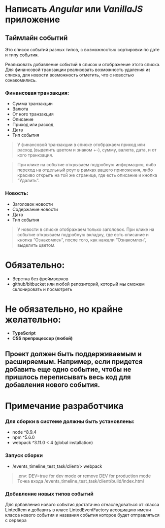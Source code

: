 # Написать *Angular* или *VanillaJS* приложение

## Таймлайн событий

Это список событий разных типов, с возможностью сортировки по дате и типу события.

Реализовать добавление событий в список и отображение этого списка. Для финансовой транзакции реализовать возможность удаления из списка, для новости возможность отметить, что с новостью ознакомились.

### Финансовая транзакция:
- Сумма транзакции
- Валюта
- От кого транзакция
- Описание
- Приход или расход
- Дата
- Тип события

> У финансовой транзакции в списке отображаем приход или расход (выделить цветом и знаком +-), сумму, валюта, дата, и от кого транкзация.

> При клике на событие открываем подробную информацию, либо переход на отдельный роут в рамках вашего приложения, либо красиво открыть на той же странице, где есть описание и кнопка “Удалить”.

### Новость:
- Заголовок новости
- Содержание новости
- Дата
- Тип события

> У новости в списке отображаем только заголовок.
> При клике на событие открываем подробную вкладку, где есть описание и кнопка “Ознакомлен”, после того, как нажали “Ознакомлен”, выделить цветом.


# Обязательно:
- Верстка без фреймворков
- github/bitbucket или любой репозиторий, который мы сможем склонировать и посмотреть

# Не обязательно, но крайне желательно:
- **TypeScript**
- **CSS препроцессор (любой)**

## Проект должен быть поддерживаемым и расширяемым. Например, если придется добавить еще одно событие, чтобы не пришлось переписывать весь код для добавления нового события.




# Примечание разработчика
### Для сборки в системе должны быть установлены:
- node ^8.9.4
- npm ^5.6.0
- webpack ^3.11.0 < 4 (global installation)

### Запуск сборки
- /events_timeline_test_task/client/> webpack 
>.env: DEV=true for dev mode or remove DEV for production mode 
> Точка входа /events_timeline_test_task/client/build/index.html

### Добавление новых типов событий
Для добавления нового события достатачно отнаследоваться от класса LintedItem и 
добавить в класс LintedEventFactory ассоциацию имени класса нового события и 
названия события которое будет отправляться с сервера